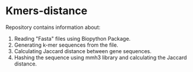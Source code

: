 # Kmers-distance
Repository contains information about:
1. Reading "Fasta" files using Biopython Package.
2. Generating k-mer sequences from the file.
3. Calculating Jaccard distance between gene sequences.
4. Hashing the sequence using mmh3 library and calculating the Jaccard distance.
